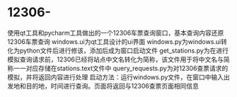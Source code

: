 # 12306-
使用qt工具和pycharm工具做出的一个12306车票查询窗口，基本查询内容还原12306车票查询
windows.ui为qt工具设计的ui界面
windows.py为windows.ui转化为python文件后进行修该，添加后成为窗口启动文件
get_stations.py为在进行模拟查询请求前，12306已经将站点中文名转化为简称，该文件用于将中文名与简称一一对应存储在stations.text文件中
query_requests.py为对12306查票请求的模拟，并将返回内容进行处理
启动方法：运行windows.py文件，在窗口中输入出发地和目的地，时间进行查询。页面将返回与12306查票页面相同信息

